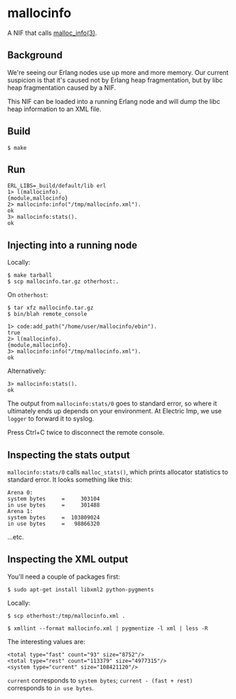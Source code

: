 # mallocinfo

A NIF that calls [malloc_info(3)](http://man7.org/linux/man-pages/man3/malloc_info.3.html).

## Background

We're seeing our Erlang nodes use up more and more memory. Our current
suspicion is that it's caused not by Erlang heap fragmentation, but by libc
heap fragmentation caused by a NIF.

This NIF can be loaded into a running Erlang node and will dump the libc heap
information to an XML file.

## Build

    $ make

## Run

    ERL_LIBS=_build/default/lib erl
    1> l(mallocinfo).
    {module,mallocinfo}
    2> mallocinfo:info("/tmp/mallocinfo.xml").
    ok
    3> mallocinfo:stats().
    ok

## Injecting into a running node

Locally:

    $ make tarball
    $ scp mallocinfo.tar.gz otherhost:.

On `otherhost`:

    $ tar xfz mallocinfo.tar.gz
    $ bin/blah remote_console

    1> code:add_path("/home/user/mallocinfo/ebin").
    true
    2> l(mallocinfo).
    {module,mallocinfo}.
    3> mallocinfo:info("/tmp/mallocinfo.xml").
    ok

Alternatively:

    3> mallocinfo:stats().
    ok

The output from `mallocinfo:stats/0` goes to standard error, so where it
ultimately ends up depends on your environment. At Electric Imp, we use
`logger` to forward it to syslog.

Press Ctrl+C twice to disconnect the remote console.

## Inspecting the stats output

`mallocinfo:stats/0` calls `malloc_stats()`, which prints allocator statistics
to standard error. It looks something like this:

    Arena 0:
    system bytes     =     303104
    in use bytes     =     301488
    Arena 1:
    system bytes     =  103809024
    in use bytes     =   98866320

...etc.

## Inspecting the XML output

You'll need a couple of packages first:

    $ sudo apt-get install libxml2 python-pygments

Locally:

    $ scp otherhost:/tmp/mallocinfo.xml .

    $ xmllint --format mallocinfo.xml | pygmentize -l xml | less -R

The interesting values are:

    <total type="fast" count="93" size="8752"/>
    <total type="rest" count="113379" size="4977315"/>
    <system type="current" size="108421120"/>

`current` corresponds to `system bytes`; `current - (fast + rest)` corresponds
to `in use bytes`.
